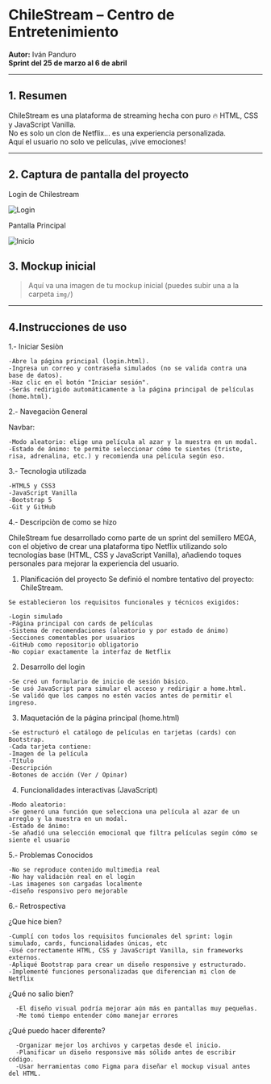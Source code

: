 # ChileStream – Centro de Entretenimiento

**Autor:** Iván Panduro  
**Sprint del 25 de marzo al 6 de abril**

---

## 1. Resumen 

ChileStream es una plataforma de streaming hecha con puro 🔥 HTML, CSS y JavaScript Vanilla.  
No es solo un clon de Netflix... es una experiencia personalizada.  
Aquí el usuario no solo ve películas, ¡vive emociones!

---

## 2. Captura de pantalla del proyecto 

Login de Chilestream 

![Login ](imagen/login.jpg)

Pantalla Principal 

![Inicio](imagen/home.jpg)



## 3. Mockup inicial

> Aquí va una imagen de tu mockup inicial (puedes subir una a la carpeta `img/`)

---

## 4.Instrucciones de uso 

1.- Iniciar Sesiòn 

    -Abre la página principal (login.html).
    -Ingresa un correo y contraseña simulados (no se valida contra una base de datos).
    -Haz clic en el botón "Iniciar sesión".
    -Serás redirigido automáticamente a la página principal de películas (home.html).

2.- Navegaciòn General 

  Navbar:
  
    -Modo aleatorio: elige una película al azar y la muestra en un modal.
    -Estado de ánimo: te permite seleccionar cómo te sientes (triste, risa, adrenalina, etc.) y recomienda una película según eso.

3.- Tecnologìa utilizada

    -HTML5 y CSS3
    -JavaScript Vanilla
    -Bootstrap 5
    -Git y GitHub


4.- Descripciòn de como se hizo 

  ChileStream fue desarrollado como parte de un sprint del semillero MEGA,
  con el objetivo de crear una plataforma tipo Netflix utilizando solo tecnologías base
  (HTML, CSS y JavaScript Vanilla), añadiendo toques personales para mejorar la experiencia del usuario.
  
   1. Planificación del proyecto
    Se definió el nombre tentativo del proyecto: ChileStream.
  
    Se establecieron los requisitos funcionales y técnicos exigidos:
    
    -Login simulado
    -Página principal con cards de películas
    -Sistema de recomendaciones (aleatorio y por estado de ánimo)
    -Secciones comentables por usuarios
    -GitHub como repositorio obligatorio
    -No copiar exactamente la interfaz de Netflix
  
   2. Desarrollo del login
       
    -Se creó un formulario de inicio de sesión básico.
    -Se usó JavaScript para simular el acceso y redirigir a home.html.
    -Se validó que los campos no estén vacíos antes de permitir el ingreso.
  
    
  
  3. Maquetación de la página principal (home.html)
     
    -Se estructuró el catálogo de películas en tarjetas (cards) con Bootstrap.
    -Cada tarjeta contiene:
    -Imagen de la película
    -Título
    -Descripción
    -Botones de acción (Ver / Opinar)
  
  4. Funcionalidades interactivas (JavaScript)
     
    -Modo aleatorio:
    -Se generó una función que selecciona una película al azar de un arreglo y la muestra en un modal.
    -Estado de ánimo:
    -Se añadió una selección emocional que filtra películas según cómo se siente el usuario


5.- Problemas Conocidos 

    -No se reproduce contenido multimedia real 
    -No hay validaciòn real en el login
    -Las imagenes son cargadas localmente 
    -diseño responsivo pero mejorable

6.- Retrospectiva

  ¿Que hice bien?

    -Cumplí con todos los requisitos funcionales del sprint: login simulado, cards, funcionalidades únicas, etc
    -Usé correctamente HTML, CSS y JavaScript Vanilla, sin frameworks externos.
    -Apliqué Bootstrap para crear un diseño responsive y estructurado.
    -Implementé funciones personalizadas que diferencian mi clon de Netflix
  ¿Qué no salio bien?

      -El diseño visual podría mejorar aún más en pantallas muy pequeñas.
      -Me tomó tiempo entender cómo manejar errores 
  ¿Qué puedo hacer diferente?
  
      -Organizar mejor los archivos y carpetas desde el inicio.
      -Planificar un diseño responsive más sólido antes de escribir código.
      -Usar herramientas como Figma para diseñar el mockup visual antes del HTML.
  
        
